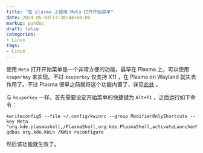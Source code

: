 ```yaml
---
title: "在 plasma 上使用 Meta 打开开始菜单"
date: 2024-05-03T13:38:44+08:00
markup: pandoc
draft: false
categories:
- Linux
tags:
- Linux
---
```


使用 `Meta` 打开开始菜单是一个非常方便的功能，最早在 Plasma 上，可以使用 `ksuperkey` 来实现。不过 `ksuperkey` 仅支持 X11 ，在 Plasma on Wayland 就失去作用了。不过 Plasma 很早之前就将这个功能内置了，详见[此处](https://zren.github.io/kde/#windowsmeta-key) 。

与 `ksuperkey` 一样，首先需要设定开始菜单的快捷键为 `Alt+F1` ，之后运行如下命令：

```shell
kwriteconfig5 --file ~/.config/kwinrc --group ModifierOnlyShortcuts --key Meta "org.kde.plasmashell,/PlasmaShell,org.kde.PlasmaShell,activateLauncherMenu"
qdbus org.kde.KWin /KWin reconfigure
```

然后该功能就生效了。
